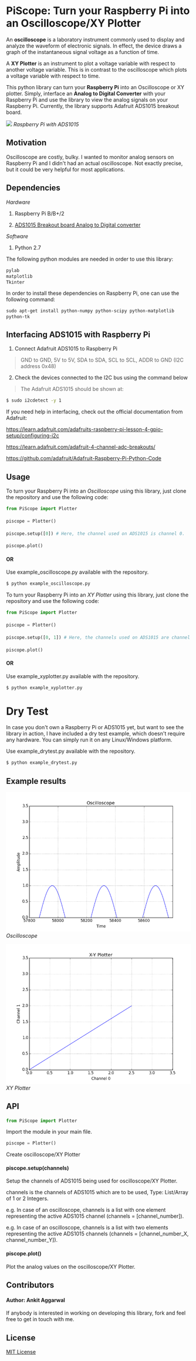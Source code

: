 # PiScope: Turn your Raspberry Pi into an Oscilloscope/XY Plotter

An **oscilloscope** is a laboratory instrument commonly used to display and analyze the waveform of electronic signals. In effect, the device draws a graph of the instantaneous signal voltage as a function of time.

A **XY Plotter** is an instrument to plot a voltage variable with respect to another voltage variable. This is in contrast to the oscilloscope which plots a voltage variable with respect to time.

This python library can turn your **Raspberry Pi** into an Oscilloscope or XY plotter. Simply, interface an **Analog to Digital Converter** with your Raspberry Pi and use the library to view the analog signals on your Raspberry Pi. Currently, the library supports Adafruit ADS1015 breakout board.


![](https://learn.adafruit.com/system/guides/images/000/000/195/medium800/summary.jpg)
*Raspberry Pi with ADS1015*

## Motivation
Oscilloscope are costly, bulky. I wanted to monitor analog sensors on Raspberry Pi and I didn't had an actual oscilloscope. Not exactly precise, but it could be very helpful for most applications.

## Dependencies

*Hardware*

1. Raspberry Pi B/B+/2

2. [ADS1015 Breakout board Analog to Digital converter](http://www.adafruit.com/product/1083)

*Software*

1. Python 2.7

The following python modules are needed in order to use this library:

```
pylab
matplotlib
Tkinter
```

In order to install these dependencies on Raspberry Pi, one can use the following command:

```
sudo apt-get install python-numpy python-scipy python-matplotlib python-tk
```

## Interfacing ADS1015 with Raspberry Pi

1. Connect Adafruit ADS1015 to Raspberry Pi
> GND to GND, 5V to 5V, SDA to SDA, SCL to SCL, ADDR to GND (I2C address 0x48)
2. Check the devices connected to the I2C bus using the command below
> The Adafruit ADS1015 should be shown at: 
```sh
$ sudo i2cdetect -y 1
```

If you need help in interfacing, check out the official documentation from Adafruit:

https://learn.adafruit.com/adafruits-raspberry-pi-lesson-4-gpio-setup/configuring-i2c

https://learn.adafruit.com/adafruit-4-channel-adc-breakouts/

https://github.com/adafruit/Adafruit-Raspberry-Pi-Python-Code 

## Usage

To turn your Raspberry Pi into an *Oscilloscope* using this library, just clone the repository and use the following code:

```python
from PiScope import Plotter

piscope = Plotter()

piscope.setup([0]) # Here, the channel used on ADS1015 is channel 0.

piscope.plot()
```

#### OR

Use example_oscilloscope.py available with the repository.
```sh
$ python example_oscilloscope.py
```

To turn your Raspberry Pi into an *XY Plotter* using this library, just clone the repository and use the following code:

```python
from PiScope import Plotter

piscope = Plotter()

piscope.setup([0, 1]) # Here, the channels used on ADS1015 are channel 0 (X) and channel 1 (Y).

piscope.plot()
```

#### OR

Use example_xyplotter.py available with the repository.
```sh
$ python example_xyplotter.py
```

# Dry Test

In case you don't own a Raspberry Pi or ADS1015 yet, but want to see the library in action, I have included a dry test example, which doesn't require any hardware. You can simply run it on any Linux/Windows platform.

Use example_drytest.py available with the repository.

```sh
$ python example_drytest.py
```

## Example results

![](./Resources/example_oscilloscope.png)
*Oscilloscope*


![](./Resources/example_xyplotter.png)
*XY Plotter*

## API
```python
from PiScope import Plotter
```
Import the module in your main file.

```python
piscope = Plotter()
```
Create oscilloscope/XY Plotter

#### piscope.setup(channels)
Setup the channels of ADS1015 being used for oscilloscope/XY Plotter.

channels is the channels of ADS1015 which are to be used, Type: List/Array of 1 or 2 Integers.

e.g. In case of an oscilloscope, channels is a list with one element representing the active ADS1015 channel (channels = [channel_number]).

e.g. In case of an oscilloscope, channels is a list with two elements representing the active ADS1015 channels (channels = [channel_number_X, channel_number_Y]).

#### piscope.plot()
Plot the analog values on the oscilloscope/XY Plotter.

## Contributors

#### Author: Ankit Aggarwal

If anybody is interested in working on developing this library, fork and feel free to get in touch with me.

## License

[MIT License](https://github.com/ankitaggarwal011/PiScope/blob/master/LICENSE)
